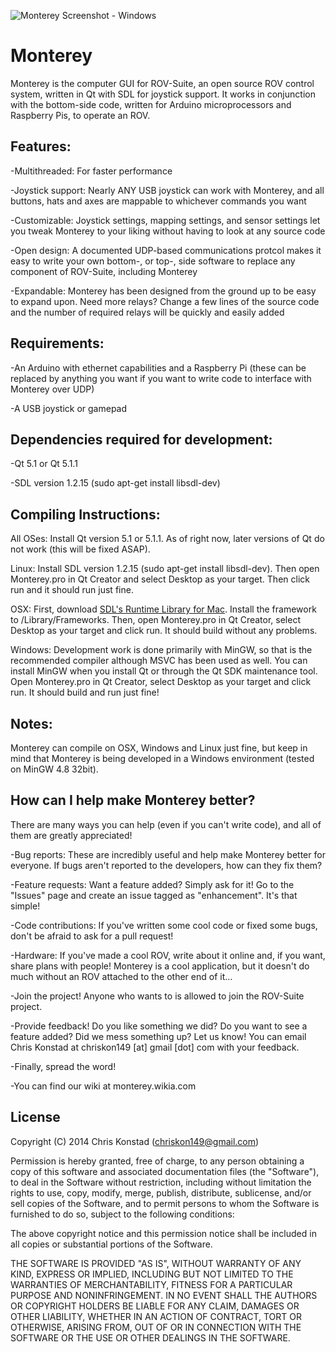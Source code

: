 ![Monterey Screenshot - Windows](https://raw.github.com/rovsuite/monterey/master/Monterey/readmeresources/Monterey%203.0%20Demonstration.PNG)

Monterey
========

Monterey is the computer GUI for ROV-Suite, an open source ROV control system, written in Qt with SDL for joystick support.  It works in conjunction with the bottom-side code, written for Arduino microprocessors and Raspberry Pis, to operate an ROV.  

Features:
----------

-Multithreaded: For faster performance

-Joystick support: Nearly ANY USB joystick can work with Monterey, and all buttons, hats and axes are mappable to whichever commands you want

-Customizable: Joystick settings, mapping settings, and sensor settings let you tweak Monterey to your liking without having to look at any source code

-Open design: A documented UDP-based communications protcol makes it easy to write your own bottom-, or top-, side software to replace any component of ROV-Suite, including Monterey

-Expandable:  Monterey has been designed from the ground up to be easy to expand upon.  Need more relays?  Change a few lines of the source code and the number of required relays will be quickly and easily added

Requirements:
-------------

-An Arduino with ethernet capabilities and a Raspberry Pi (these can be replaced by anything you want if you want to write code to interface with Monterey over UDP)

-A USB joystick or gamepad

Dependencies required for development:
---------------------------------------

-Qt 5.1 or Qt 5.1.1

-SDL version 1.2.15 (sudo apt-get install libsdl-dev)

Compiling Instructions:
-----------------------

All OSes: Install Qt version 5.1 or 5.1.1.  As of right now, later versions of Qt do not work (this will be fixed ASAP).

Linux: Install SDL version 1.2.15 (sudo apt-get install libsdl-dev).  Then open Monterey.pro in Qt Creator and select Desktop as your target.  Then click run and it should run just fine.

OSX: First, download [SDL's Runtime Library for Mac](http://www.libsdl.org/release/SDL-1.2.15.dmg). Install the framework to /Library/Frameworks.  Then, open Monterey.pro in Qt Creator, select Desktop as your target and click run.  It should build without any problems.

Windows: Development work is done primarily with MinGW, so that is the recommended compiler although MSVC has been used as well.  You can install MinGW when you install Qt or through the Qt SDK maintenance tool.  Open Monterey.pro in Qt Creator, select Desktop as your target and click run.  It should build and run just fine!

Notes:
-------

Monterey can compile on OSX, Windows and Linux just fine, but keep in mind that Monterey is being developed in a Windows environment (tested on MinGW 4.8 32bit).  

How can I help make Monterey better?
-------------------------------------

There are many ways you can help (even if you can't write code), and all of them are greatly appreciated!

-Bug reports: These are incredibly useful and help make Monterey better for everyone.  If bugs aren't reported to the developers, how can they fix them?

-Feature requests: Want a feature added? Simply ask for it!  Go to the "Issues" page and create an issue tagged as "enhancement".  It's that simple!

-Code contributions:  If you've written some cool code or fixed some bugs, don't be afraid to ask for a pull request!

-Hardware: If you've made a cool ROV, write about it online and, if you want, share plans with people!  Monterey is a cool application, but it doesn't do much without an ROV attached to the other end of it...

-Join the project!  Anyone who wants to is allowed to join the ROV-Suite project.

-Provide feedback!  Do you like something we did?  Do you want to see a feature added?  Did we mess something up?  Let us know!  You can email Chris Konstad at chriskon149 [at] gmail [dot] com with your feedback.

-Finally, spread the word!

-You can find our wiki at monterey.wikia.com

License
--------
Copyright (C) 2014 Chris Konstad (chriskon149@gmail.com)

Permission is hereby granted, free of charge, to any person obtaining a copy of this software and associated documentation files (the "Software"), to deal in the Software without restriction, including without limitation the rights to use, copy, modify, merge, publish, distribute, sublicense, and/or sell copies of the Software, and to permit persons to whom the Software is furnished to do so, subject to the following conditions:

The above copyright notice and this permission notice shall be included in all copies or substantial portions of the Software.

THE SOFTWARE IS PROVIDED "AS IS", WITHOUT WARRANTY OF ANY KIND, EXPRESS OR IMPLIED, INCLUDING BUT NOT LIMITED TO THE WARRANTIES OF MERCHANTABILITY, FITNESS FOR A PARTICULAR PURPOSE AND NONINFRINGEMENT. IN NO EVENT SHALL THE AUTHORS OR COPYRIGHT HOLDERS BE LIABLE FOR ANY CLAIM, DAMAGES OR OTHER LIABILITY, WHETHER IN AN ACTION OF CONTRACT, TORT OR OTHERWISE, ARISING FROM, OUT OF OR IN CONNECTION WITH THE SOFTWARE OR THE USE OR OTHER DEALINGS IN THE SOFTWARE.
